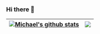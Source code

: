 ### Hi there 👋
| <a href="https://github.com/anuraghazra/github-readme-stats"><img align="center" src="https://github-readme-stats.vercel.app/api?username=michigang1&show_icons=true&include_all_commits=true&theme=shades-of-purple_border=true" alt="Michael's github stats" /></a> | <a href="https://github.com/anuraghazra/github-readme-stats"><img align="center" src="https://github-readme-stats.vercel.app/api/top-langs/?username=michigang1&layout=compact&theme=shades-of-purple_border=true" /></a> |
| ------------- | ------------- |
<!--
**michigang1/michigang1** is a ✨ _special_ ✨ repository because its `README.md` (this file) appears on your GitHub profile.

Here are some ideas to get you started:

- 🔭 I’m currently working on ...
- 🌱 I’m currently learning ...
- 👯 I’m looking to collaborate on ...
- 🤔 I’m looking for help with ...
- 💬 Ask me about ...
- 📫 How to reach me: ...
- 😄 Pronouns: ...
- ⚡ Fun fact: ...
--> 
